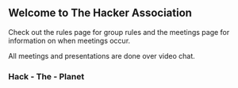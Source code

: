 ## Welcome to The Hacker Association

Check out the rules page for group rules and the meetings page for information on when meetings occur.

All meetings and presentations are done over video chat.

### Hack - The - Planet
